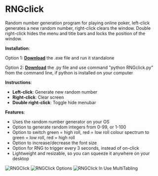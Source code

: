 # RNGclick
Random number generation program for playing online poker, left-click generates a new random number, right-click clears the window. Double right-click hides the menu and title bars and locks the position of the window.

**Installation**:

Option 1: [**Download**](https://github.com/jeff-mcclure/RNGclick/raw/4c6c2e2f3bfa4169446c9c794c24201f036ede18/RNGclick.exe) the .exe file and run it standalone 

Option 2: [**Download**](https://github.com/jeff-mcclure/RNGclick/archive/refs/heads/master.zip) the .py file and use command "python RNGclick.py" from the command line, if python is installed on your computer

**Instructions**:

- **Left-click**: Generate new random number
- **Right-click**: Clear screen
- **Double right-click**: Toggle hide menubar


**Features**:
- Uses the random number generator on your OS
- Option to generate random integers from 0-99, or 1-100
- Option to switch green = high roll, red = low roll colour spectrum to green = low roll, red = high roll
- Option to increase/decrease the font size
- Option for RNG to trigger every 3 seconds, instead of on-click
- Lightweight and resizable, so you can squeeze it anywhere on your desktop

![RNGClick](https://i.imgur.com/yYJDROw.png)
![RNGClick Options](https://i.imgur.com/JrLmhBq.png)
![RNGClick In Use MultiTabling](https://i.imgur.com/9BNPO7c.png)
